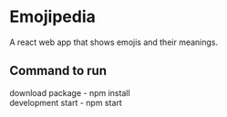 # Emojipedia
A react web app that shows emojis and their meanings.
## Command to run
<div>
  download package - npm install 
<br>
  development start - npm start 
<br>
  
